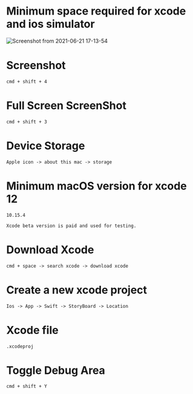 # Minimum space required for xcode and ios simulator

![Screenshot from 2021-06-21 17-13-54](https://user-images.githubusercontent.com/43849911/122756490-1b5da400-d2b4-11eb-9575-9f9147b0deb0.png)

# Screenshot

```
cmd + shift + 4
```

# Full Screen ScreenShot

```
cmd + shift + 3
```

# Device Storage

```
Apple icon -> about this mac -> storage
```

# Minimum macOS version for xcode 12

```
10.15.4
```

```
Xcode beta version is paid and used for testing.  
```

# Download Xcode

```
cmd + space -> search xcode -> download xcode
```

# Create a new xcode project

```
Ios -> App -> Swift -> StoryBoard -> Location
```

# Xcode file

```
.xcodeproj
```
  
# Toggle Debug Area

```
cmd + shift + Y
```
